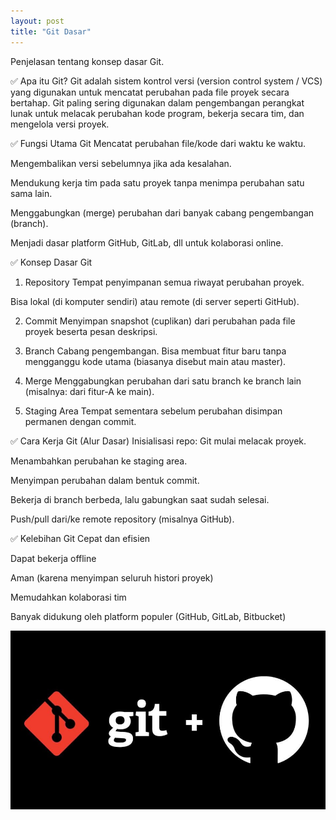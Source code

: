 ```yaml
---
layout: post
title: "Git Dasar"
---
```


Penjelasan tentang konsep dasar Git.

✅ Apa itu Git?
Git adalah sistem kontrol versi (version control system / VCS) yang digunakan untuk mencatat perubahan pada file proyek secara bertahap. Git paling sering digunakan dalam pengembangan perangkat lunak untuk melacak perubahan kode program, bekerja secara tim, dan mengelola versi proyek.

✅ Fungsi Utama Git
Mencatat perubahan file/kode dari waktu ke waktu.

Mengembalikan versi sebelumnya jika ada kesalahan.

Mendukung kerja tim pada satu proyek tanpa menimpa perubahan satu sama lain.

Menggabungkan (merge) perubahan dari banyak cabang pengembangan (branch).

Menjadi dasar platform GitHub, GitLab, dll untuk kolaborasi online.

✅ Konsep Dasar Git
1. Repository
Tempat penyimpanan semua riwayat perubahan proyek.

Bisa lokal (di komputer sendiri) atau remote (di server seperti GitHub).

2. Commit
Menyimpan snapshot (cuplikan) dari perubahan pada file proyek beserta pesan deskripsi.

3. Branch
Cabang pengembangan. Bisa membuat fitur baru tanpa mengganggu kode utama (biasanya disebut main atau master).

4. Merge
Menggabungkan perubahan dari satu branch ke branch lain (misalnya: dari fitur-A ke main).

5. Staging Area
Tempat sementara sebelum perubahan disimpan permanen dengan commit.

✅ Cara Kerja Git (Alur Dasar)
Inisialisasi repo: Git mulai melacak proyek.

Menambahkan perubahan ke staging area.

Menyimpan perubahan dalam bentuk commit.

Bekerja di branch berbeda, lalu gabungkan saat sudah selesai.

Push/pull dari/ke remote repository (misalnya GitHub).

✅ Kelebihan Git
Cepat dan efisien

Dapat bekerja offline

Aman (karena menyimpan seluruh histori proyek)

Memudahkan kolaborasi tim

Banyak didukung oleh platform populer (GitHub, GitLab, Bitbucket)



![Git Dasar](/assets/image/gambar6.jpg)
